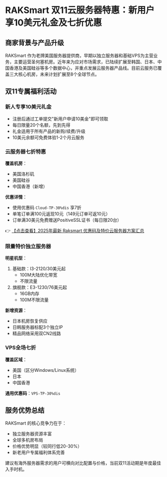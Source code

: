 # RAKSmart 双11云服务器特惠：新用户享10美元礼金及七折优惠

## 商家背景与产品升级

RAKSmart 作为老牌美国服务器提供商，早期以独立服务器和基础VPS为主营业务，主要运营圣何塞机房。近年来为应对市场需求，已陆续扩展至韩国、日本、中国香港及美国硅谷等多个数据中心，并重点发展云服务器产品线。目前云服务已覆盖三大核心机房，未来计划扩展至8个全球节点。

## 双11专属福利活动

### 新人专享10美元礼金
- 注册后通过工单提交"新用户申请10美金"即可领取
- 每日限量20个名额，先到先得
- 礼金适用于所有产品的新购/续费/升级
- 10美元余额可免费体验1-2个月云服务

### 云服务器七折特惠
**覆盖机房**：
- 美国洛杉矶
- 美国硅谷
- 中国香港（新增）

**优惠详情**：
- 使用优惠码 `Cloud-TP-30%dis` 享7折
- 单笔订单满100元返现10元（149元订单可返10元）
- 订单满30美元免费赠送PositiveSSL证书（每日限20台）

👉 [【点击查看】2025年最新 Raksmart 优惠码及特价云服务器方案汇总](https://bit.ly/raksmart)

### 限量特价独立服务器
**明星机型**：
1. 基础款：I3-2120/30美元起
   - 100M大陆优化带宽
   - 不限流量
2. 旗舰款：E3-1230/76美元起
   - 16GB内存
   - 100M不限流量

**新增资源**：
- 日本机房恢复供应
- 日韩服务器标配3个独立IP
- 精品网络采用双CN2线路

### VPS全场七折
**覆盖区域**：
- 美国（区分Windows/Linux系统）
- 日本
- 中国香港

**通用优惠码**：`VPS-TP-30%dis`

## 服务优势总结
RAKSmart 的核心竞争力在于：
- 独立服务器资源丰富
- 全球多机房布局
- 价格优势明显（较同行低20-30%）
- 新老用户专属福利体系完善

建议有海外服务器需求的用户可横向对比配置与价格，当前双11活动期是年度最佳入手时机。